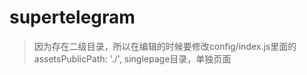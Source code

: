 # supertelegram

> 因为存在二级目录，所以在编辑的时候要修改config/index.js里面的assetsPublicPath: './',
> singlepage目录，单独页面
